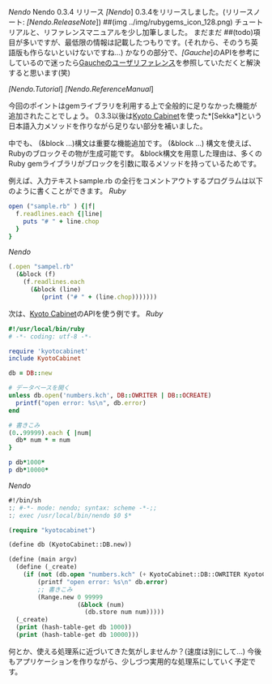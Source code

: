 *Nendo* Nendo 0.3.4 リリース
*[Nendo*] 0.3.4をリリースしました。(リリースノート: *[Nendo.ReleaseNote*])
##(img ../img/rubygems_icon_128.png)
チュートリアルと、リファレンスマニュアルを少し加筆しました。
まだまだ ##(todo)項目が多いですが、最低限の情報は記載したつもりです。(それから、そのうち英語版も作らないといけないですね…)
かなりの部分で、*[Gauche*]のAPIを参考にしているので迷ったら[Gaucheのユーザリファレンス](http://practical-scheme.net/gauche/man/gauche-refj.html)を参照していただくと解決すると思います(笑)

*[Nendo.Tutorial*] 
*[Nendo.ReferenceManual*] 

今回のポイントはgemライブラリを利用する上で全般的に足りなかった機能が追加されたことでしょう。
0.3.3以後は[Kyoto Cabinet](http://fallabs.com/kyotocabinet/)を使った*[Sekka*]という日本語入力メソッドを作りながら足りない部分を補いました。

中でも、 (&block ...)構文は重要な機能追加です。
(&block ...) 構文を使えば、Rubyのブロックその物が生成可能です。
&block構文を用意した理由は、多くのRuby gemライブラリがブロックを引数に取るメソッドを持っているためです。

例えば、入力テキストsample.rb の全行をコメントアウトするプログラムは以下のように書くことができます。
 *Ruby*
```ruby
open ("sample.rb" ) {|f|
  f.readlines.each {|line|
    puts "# " + line.chop
  }
}
```

 *Nendo*
```ruby
(.open "sampel.rb"
  (&block (f)
    (f.readlines.each
      (&block (line)
         (print ("# " + (line.chop)))))))
```

次は、[Kyoto Cabinet](http://fallabs.com/kyotocabinet/)のAPIを使う例です。
 *Ruby*
```ruby
#!/usr/local/bin/ruby
# -*- coding: utf-8 -*-

require 'kyotocabinet'
include KyotoCabinet

db = DB::new

# データベースを開く
unless db.open('numbers.kch', DB::OWRITER | DB::OCREATE)
  printf("open error: %s\n", db.error)
end

# 書きこみ
(0..99999).each { |num|
  db* num * = num
}

p db*1000*
p db*10000*
```

 *Nendo*
```lisp
#!/bin/sh
:; #-*- mode: nendo; syntax: scheme -*-;;
:; exec /usr/local/bin/nendo $0 $*

(require "kyotocabinet")

(define db (KyotoCabinet::DB.new))

(define (main argv)
  (define (_create)
    (if (not (db.open "numbers.kch" (+ KyotoCabinet::DB::OWRITER KyotoCabinet::DB::OCREATE)))
        (printf "open error: %s\n" db.error)
        ;; 書きこみ
        (Range.new 0 99999
                   (&block (num)
                     (db.store num num)))))
  (_create)
  (print (hash-table-get db 1000))
  (print (hash-table-get db 10000)))
```

何とか、使える処理系に近づいてきた気がしませんか？(速度は別にして…)
今後もアプリケーションを作りながら、少しづつ実用的な処理系にしていく予定です。
